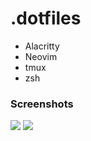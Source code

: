 # .dotfiles

- Alacritty
- Neovim
- tmux 
- zsh
### Screenshots
<img src="https://i.ibb.co/1byjj1C/Screenshot-terminal.png" />
<img src="https://i.ibb.co/1q7BwH5/Screenshot-vim.png" />
